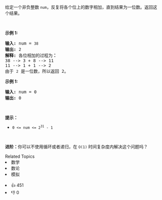 <p>给定一个非负整数 <code>num</code>，反复将各个位上的数字相加，直到结果为一位数。返回这个结果。</p>

<p>&nbsp;</p>

<p><strong>示例 1:</strong></p>

<pre>
<strong>输入:</strong> num =<strong> </strong><code>38</code>
<strong>输出:</strong> 2 
<strong>解释: </strong>各位相加的过程为<strong>：
</strong>38 --&gt; 3 + 8 --&gt; 11
11 --&gt; 1 + 1 --&gt; 2
由于&nbsp;<code>2</code> 是一位数，所以返回 2。
</pre>

<p><strong>示例 1:</strong></p>

<pre>
<strong>输入:</strong> num =<strong> </strong>0
<strong>输出:</strong> 0</pre>

<p>&nbsp;</p>

<p><strong>提示：</strong></p>

<ul>
	<li><code>0 &lt;= num &lt;= 2<sup>31</sup>&nbsp;- 1</code></li>
</ul>

<p>&nbsp;</p>

<p><strong>进阶：</strong>你可以不使用循环或者递归，在 <code>O(1)</code> 时间复杂度内解决这个问题吗？</p>
<div><div>Related Topics</div><div><li>数学</li><li>数论</li><li>模拟</li></div></div><br><div><li>👍 451</li><li>👎 0</li></div>